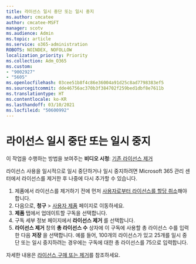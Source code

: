```yaml
---
title: 라이선스 일시 중단 또는 일시 중지
ms.author: cmcatee
author: cmcatee-MSFT
manager: scotv
ms.audience: Admin
ms.topic: article
ms.service: o365-administration
ROBOTS: NOINDEX, NOFOLLOW
localization_priority: Priority
ms.collection: Adm_O365
ms.custom:
- "9002927"
- "5605"
ms.openlocfilehash: 03cee51b8f4c86e36004a91d25c8ad7798383ef5
ms.sourcegitcommit: dde46756ac370b3f384702f259bed1dbf8e7611b
ms.translationtype: HT
ms.contentlocale: ko-KR
ms.lasthandoff: 03/10/2021
ms.locfileid: "50600992"
---
```

# <a name="suspend-or-pause-licenses"></a>라이선스 일시 중단 또는 일시 중지

이 작업을 수행하는 방법을 보여주는 **비디오 시청**: [기존 라이선스 제거](https://go.microsoft.com/fwlink/p/?linkid=2154938)

라이선스 사용을 일시적으로 일시 중단하거나 일시 중지하려면 Microsoft 365 관리 센터에서 라이선스를 제거한 후 나중에 다시 추가할 수 있습니다.

1. 제품에서 라이선스를 제거하기 전에 먼저 [사용자로부터 라이선스를 할당 취소](https://docs.microsoft.com/microsoft-365/admin/manage/remove-licenses-from-users)해야 합니다.
2. 다음으로, **청구** >  [사용자 제품](https://go.microsoft.com/fwlink/p/?linkid=842054) 페이지로 이동하세요.
3. **제품** 탭에서 업데이트할 구독을 선택합니다.
4. 구독 세부 정보 페이지에서 **라이선스 제거** 를 선택합니다.
5. **라이선스 제거** 창의 **총 라이선스 수** 상자에 이 구독에 사용할 총 라이선스 수를 입력한 다음 **저장** 을 선택합니다. 예를 들어, 100개의 라이선스가 있고 25개를 일시 중단 또는 일시 중지하려는 경우에는 구독에 대한 총 라이선스를 75으로 입력합니다.

자세한 내용은 [라이선스 구매 또는 제거](https://docs.microsoft.com/microsoft-365/commerce/licenses/buy-licenses)를 참조하세요.